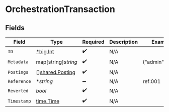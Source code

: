 # OrchestrationTransaction


## Fields

| Field                                                     | Type                                                      | Required                                                  | Description                                               | Example                                                   |
| --------------------------------------------------------- | --------------------------------------------------------- | --------------------------------------------------------- | --------------------------------------------------------- | --------------------------------------------------------- |
| `ID`                                                      | [*big.Int](https://pkg.go.dev/math/big#Int)               | :heavy_check_mark:                                        | N/A                                                       |                                                           |
| `Metadata`                                                | map[string]*string*                                       | :heavy_check_mark:                                        | N/A                                                       | {"admin":"true"}                                          |
| `Postings`                                                | [][shared.Posting](../../../pkg/models/shared/posting.md) | :heavy_check_mark:                                        | N/A                                                       |                                                           |
| `Reference`                                               | **string*                                                 | :heavy_minus_sign:                                        | N/A                                                       | ref:001                                                   |
| `Reverted`                                                | *bool*                                                    | :heavy_check_mark:                                        | N/A                                                       |                                                           |
| `Timestamp`                                               | [time.Time](https://pkg.go.dev/time#Time)                 | :heavy_check_mark:                                        | N/A                                                       |                                                           |